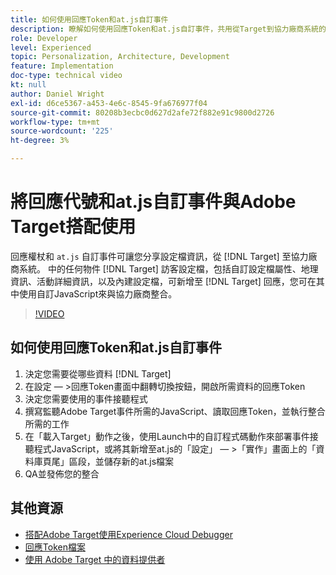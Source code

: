 ```yaml
---
title: 如何使用回應Token和at.js自訂事件
description: 瞭解如何使用回應Token和at.js自訂事件，共用從Target到協力廠商系統的設定檔資訊。
role: Developer
level: Experienced
topic: Personalization, Architecture, Development
feature: Implementation
doc-type: technical video
kt: null
author: Daniel Wright
exl-id: d6ce5367-a453-4e6c-8545-9fa676977f04
source-git-commit: 80208b3ecbc0d627d2afe72f882e91c9800d2726
workflow-type: tm+mt
source-wordcount: '225'
ht-degree: 3%

---
```


# 將回應代號和at.js自訂事件與Adobe Target搭配使用

回應權杖和 `at.js` 自訂事件可讓您分享設定檔資訊，從 [!DNL Target] 至協力廠商系統。 中的任何物件 [!DNL Target] 訪客設定檔，包括自訂設定檔屬性、地理資訊、活動詳細資訊，以及內建設定檔，可新增至 [!DNL Target] 回應，您可在其中使用自訂JavaScript來與協力廠商整合。

>[!VIDEO](https://video.tv.adobe.com/v/23253/?quality=12)

## 如何使用回應Token和at.js自訂事件

1. 決定您需要從哪些資料 [!DNL Target]
1. 在設定 — >回應Token畫面中翻轉切換按鈕，開啟所需資料的回應Token
1. 決定您需要使用的事件接聽程式
1. 撰寫監聽Adobe Target事件所需的JavaScript、讀取回應Token，並執行整合所需的工作
1. 在「載入Target」動作之後，使用Launch中的自訂程式碼動作來部署事件接聽程式JavaScript，或將其新增至at.js的「設定」 — >「實作」畫面上的「資料庫頁尾」區段，並儲存新的at.js檔案
1. QA並發佈您的整合

## 其他資源

* [搭配Adobe Target使用Experience Cloud Debugger](../troubleshooting/troubleshoot-with-the-experience-cloud-debugger.md)
* [回應Token檔案](https://experienceleague.adobe.com/docs/target/using/administer/response-tokens.html?lang=en)
* [使用 Adobe Target 中的資料提供者](use-data-providers-to-integrate-third-party-data.md)
